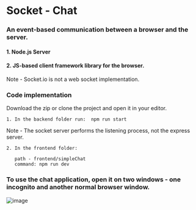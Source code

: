 # Socket - Chat

### An event-based communication between a browser and the server.
  #### 1. Node.js Server
  #### 2. JS-based client framework library for the browser.

Note - Socket.io is not a web socket implementation.

### Code implementation 

Download the zip or clone the project and open it in your editor. 

    1. In the backend folder run:  npm run start 
       
Note - The socket server performs the listening process, not the express server.

    2. In the frontend folder: 
    
       path - frontend/simpleChat 
       command: npm run dev

### To use the chat application, open it on two windows - one incognito and another normal browser window.

![image](https://github.com/Ashutowsh/Socket---Chat/assets/117370065/bcea49c4-f6ab-42ba-9552-d40cb74cac9d)
